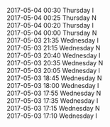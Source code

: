 2017-05-04 00:30 Thursday  I  
2017-05-04 00:25 Thursday  N  
2017-05-04 00:20 Thursday  I  
2017-05-04 00:00 Thursday  N  
2017-05-03 21:35 Wednesday  I  
2017-05-03 21:15 Wednesday  N  
2017-05-03 20:40 Wednesday  I  
2017-05-03 20:35 Wednesday  N  
2017-05-03 20:05 Wednesday  I  
2017-05-03 18:45 Wednesday  N  
2017-05-03 18:00 Wednesday  I  
2017-05-03 17:55 Wednesday  N  
2017-05-03 17:35 Wednesday  I  
2017-05-03 17:15 Wednesday  N  
2017-05-03 17:10 Wednesday  I  
